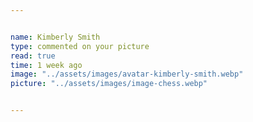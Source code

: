 ```yaml
---


name: Kimberly Smith
type: commented on your picture
read: true
time: 1 week ago
image: "../assets/images/avatar-kimberly-smith.webp"
picture: "../assets/images/image-chess.webp"


---
```


